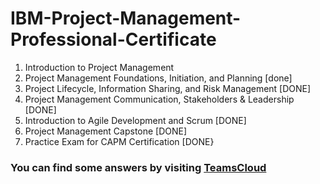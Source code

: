 # IBM-Project-Management-Professional-Certificate

1. Introduction to Project Management
2. Project Management Foundations, Initiation, and Planning [done]
3. Project Lifecycle, Information Sharing, and Risk Management [DONE]
4. Project Management Communication, Stakeholders & Leadership [DONE]
5. Introduction to Agile Development and Scrum [DONE]
6. Project Management Capstone [DONE]
7. Practice Exam for CAPM Certification [DONE}

### You can find some answers by visiting <a href="https://teamscloud.blogspot.com/">TeamsCloud</a>
